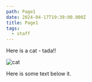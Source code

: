 ```yaml
---
path: Page1
date: 2024-04-17T19:39:00.000Z
title: Page1
tags:
  - staff
---
```

Here is a cat - tada!!

![cat](http://placekitten.com/g/300/300 "cat")

Here is some text below it.

